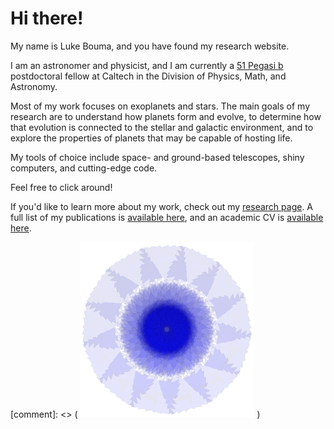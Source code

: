 # Hi there!

My name is Luke Bouma, and you have found my research website.

I am an astronomer and physicist, and I am currently a [51 Pegasi
b](https://www.hsfoundation.org/fellow/luke-bouma-ph-d-candidate/) postdoctoral
fellow at Caltech in the Division of Physics, Math, and Astronomy. 

Most of my work focuses on exoplanets and stars.
The main goals of my research are to understand how planets form and evolve,
to determine how that evolution is connected to the stellar and galactic environment,
and to explore the properties of planets that may be capable of hosting life.

My tools of choice include space- and ground-based telescopes, shiny computers,
and cutting-edge code.

Feel free to click around!

If you'd like to learn more about my work, check out my [research
page](http://lgbouma.com/research/).  A full list of my publications is
[available
here](https://ui.adsabs.harvard.edu/public-libraries/uXPWdyI2RH2T-Sv0rcwUwA),
and an academic CV is [available here](/pdfs/LukeBouma_CV_Jul_2023.pdf).

[comment]: <> ( ![nifty](/images/nifty.png) )
